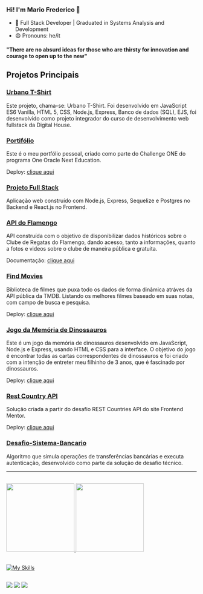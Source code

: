 ### Hi! I'm Mario Frederico 👋


- 🌱 Full Stack Developer | Graduated in Systems Analysis and Development  
- 😄 Pronouns: he/it
<h4 style="margin-bottom: 10px">"There are no absurd ideas for those who are thirsty for innovation and courage to open up to the new"</h4>

## Projetos Principais

### [Urbano T-Shirt](https://github.com/mfcastilho/Projeto-Integrador-Digital-House)
Este projeto, chama-se: Urbano T-Shirt. Foi desenvolvido em JavaScript ES6 Vanilla, HTML 5, CSS, Node.js, Express, Banco de dados (SQL), EJS, foi desenvolvido como projeto integrador do curso de desenvolvimento web fullstack da Digital House.

### [Portifólio](https://github.com/mfcastilho/portifolio)
Este é o meu portfólio pessoal, criado como parte do Challenge ONE do programa One Oracle Next Education.

Deploy: <a href="https://porfifoliodomariofrederico.netlify.app/" target="_blank" rel="noopener noreferrer">clique aqui</a>

### [Projeto Full Stack](https://github.com/mfcastilho/desafio-tecnico-fullstack)
Aplicação web construído com Node.js, Express, Sequelize e Postgres no Backend e React.js no Frontend.

### [API do Flamengo](https://github.com/mfcastilho/flamengoapi-cyclic)
API construída com o objetivo de disponibilizar dados históricos sobre o Clube de Regatas do Flamengo, dando acesso, tanto a informações, quanto a fotos e videos sobre o clube de maneira pública e gratuita.

Documentação: <a href="https://flamengo-api.cyclic.app/v1/api-docs/m" target="_blank" rel="noopener noreferrer">clique aqui</a>

### [Find Movies](https://github.com/mfcastilho/findMovie)
Biblioteca de filmes que puxa todo os dados de forma dinâmica atráves da API pública da TMDB. Listando os melhores filmes baseado em suas notas, com campo de busca e pesquisa.

Deploy: <a href="https://finding-movies.netlify.app/" target="_blank" rel="noopener noreferrer">clique aqui</a>

### [Jogo da Memória de Dinossauros](https://github.com/mfcastilho/dinosaur-memory-game)
Este é um jogo da memória de dinossauros desenvolvido em JavaScript, Node.js e Express, usando HTML e CSS para a interface. O objetivo do jogo é encontrar todas as cartas correspondentes de dinossauros e foi criado com a intenção de entreter meu filhinho de 3 anos, que é fascinado por dinossauros.

Deploy: <a href="https://dinosaur-memory-game.onrender.com/" target="_blank" rel="noopener noreferrer">clique aqui</a>

### [Rest Country API](https://github.com/mfcastilho/restCountryAPI)
Solução criada a partir do desafio REST Countries API do site Frontend Mentor.

Deploy: <a href="https://findyourcountryinfos.netlify.app/" target="_blank" rel="noopener noreferrer">clique aqui</a>

### [Desafio-Sistema-Bancario](https://github.com/mfcastilho/Desafio-Sistema-Bancario)
Algoritmo que simula operações de transferências bancárias e executa autenticação, desenvolvido como parte da solução de desafio técnico. 

<hr>
<br>
 <div>
  <a href="https://github.com/mfcastilho/">
  <img height="180em" src="[https://github-readme-stats.vercel.app/api?](https://github-readme-stats-git-masterrstaa-rickstaa.vercel.app/api?)username=mfcastilho&show_icons=true&theme=dracula&include_all_commits=true&count_private=true"/>
  <img height="180em" src="https://github-readme-stats-git-masterrstaa-rickstaa.vercel.app/api/top-langs/?username=mfcastilho&layout=compact&langs_count=112&theme=dracula"/>
   

 
  
</div>
 
<br>

[![My Skills](https://skillicons.dev/icons?i=js,nodejs,express,sequelize,java,bootstrap,css,html,mysql,ts,react,vue,py,spring,git,figma&theme=light)](https://skillicons.dev)
  ##
 
<div> 
 
  <a href = "mailto:fredericocastilho@hotmail.com"><img src="https://img.shields.io/badge/Microsoft_Outlook-0078D4?style=for-the-badge&logo=microsoft-outlook&logoColor=white" target="_blank"></a>
  <a href="https://www.instagram.com/mffredericofrederico" target="_blank"><img src="https://img.shields.io/badge/-Instagram-%23E4405F?style=for-the-badge&logo=instagram&logoColor=white" target="_blank"></a>
  <a href="https://www.linkedin.com/in/mariofrederico" target="_blank"><img src="https://img.shields.io/badge/-LinkedIn-%230077B5?style=for-the-badge&logo=linkedin&logoColor=white" target="_blank"></a> 


 
</div>

